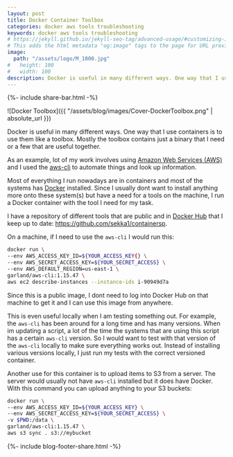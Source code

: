 ```yaml
---
layout: post
title: Docker Container Toolbox
categories: docker aws tools troubleshooting
keywords: docker aws tools troubleshooting
# https://jekyll.github.io/jekyll-seo-tag/advanced-usage/#customizing-image-output
# This adds the html metadata "og:image" tags to the page for URL previews
image:
  path: "/assets/logo/M_1000.jpg"
#   height: 100
#   width: 100
description: Docker is useful in many different ways. One way that I use containers is to use them like a toolbox. Mostly the toolbox contains just a binary that I need or a few that are useful together.
---
```

{%- include share-bar.html -%}

![Docker Toolbox]({{ "/assets/blog/images/Cover-DockerToolbox.png" | absolute_url }})

Docker is useful in many different ways. One way that I use containers is to use them like a toolbox. Mostly the toolbox contains just a binary that I need or a few that are useful together.

As an example, lot of my work involves using [Amazon Web Services (AWS)][amazon-web-services] and I used the [aws-cli][aws-cli] to automate things and look up information.

Most of everything I run nowadays are in containers and most of the systems has [Docker][docker] installed. Since I usually dont want to install anything more onto these system(s) but have a need for a tools on the machine, I run a Docker container with the tool I need for my task.

I have a repository of different tools that are public and in [Docker Hub][docker-hub] that I keep up to date: https://github.com/sekka1/containersp.  


On a machine, if I need to use the `aws-cli` I would run this:


```bash
docker run \
--env AWS_ACCESS_KEY_ID=${YOUR_ACCESS_KEY{} \
--env AWS_SECRET_ACCESS_KEY=${YOUR_SECRET_ACCESS} \
--env AWS_DEFAULT_REGION=us-east-1 \
garland/aws-cli:1.15.47 \
aws ec2 describe-instances --instance-ids i-90949d7a
```

Since this is a public image, I dont need to log into Docker Hub on that machine to get it and I can use this image from anywhere.


This is even useful locally when I am testing something out. For example, the `aws-cli` has been around for a long time and has many versions. When im updating a script, a lot of the time the systems that are using this script has a certain `aws-cli` version. So I would want to test with that version of the `aws-cli` locally to make sure everything works out. Instead of installing various versions locally, I just run my tests with the correct versioned container.


Another use for this container is to upload items to S3 from a server. The server would usually not have `aws-cli` installed but it does have Docker. With this command you can upload anything to your S3 buckets:


```bash
docker run \
--env AWS_ACCESS_KEY_ID=${YOUR_ACCESS_KEY} \
--env AWS_SECRET_ACCESS_KEY=${YOUR_SECRET_ACCESS} \
-v $PWD:/data \
garland/aws-cli:1.15.47 \
aws s3 sync . s3://mybucket
```


[amazon-web-services]: https://aws.amazon.com
[aws-cli]: https://aws.amazon.com/cli/
[docker]: https://www.docker.com
[docker-hub]: https://hub.docker.com

<!-- Blog footer share -->
{%- include blog-footer-share.html -%}
